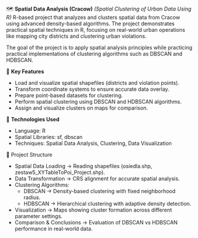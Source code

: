 🗺️ **Spatial Data Analysis (Cracow)**
*(Spatial Clustering of Urban Data Using R)*
R-based project that analyzes and clusters spatial data from Cracow using advanced density-based algorithms. The project demonstrates practical spatial techniques in R, focusing on real-world urban operations like mapping city districts and clustering urban violations.

The goal of the project is to apply spatial analysis principles while practicing practical implementations of clustering algorithms such as DBSCAN and HDBSCAN.

🧩 **Key Features**
- Load and visualize spatial shapefiles (districts and violation points).
- Transform coordinate systems to ensure accurate data overlay.
- Prepare point-based datasets for clustering.
- Perform spatial clustering using DBSCAN and HDBSCAN algorithms.
- Assign and visualize clusters on maps for comparison.

🔧 **Technologies Used**
- Language: R
- Spatial Libraries: sf, dbscan
- Techniques: Spatial Data Analysis, Clustering, Data Visualization

📁 Project Structure
- Spatial Data Loading → Reading shapefiles (osiedla.shp, zestaw5_XYTableToPoi_Project.shp).
- Data Transformation → CRS alignment for accurate spatial analysis.
- Clustering Algorithms:
  - DBSCAN → Density-based clustering with fixed neighborhood radius.
  - HDBSCAN → Hierarchical clustering with adaptive density detection.
- Visualization → Maps showing cluster formation across different parameter settings.
- Comparison & Conclusions → Evaluation of DBSCAN vs HDBSCAN performance in real-world data.
